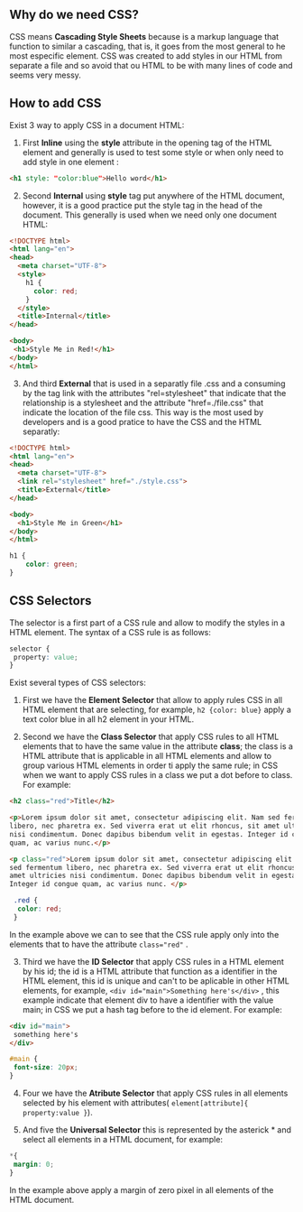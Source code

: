 ## Why do we need CSS?

CSS means  **Cascading Style Sheets** because is a markup language that function to similar a cascading, that is, it goes from the most general to he most especific element. CSS was created to add styles in our HTML from separate a file and so avoid that ou HTML to be with many lines of code and seems very messy.

## How to add CSS

Exist 3 way to apply CSS in a document HTML:

1) First **Inline** using the **style** attribute in the opening tag of the HTML element and generally is used to test some style or when only need to add style in one element :  

 ````html
 <h1 style: "color:blue">Hello word</h1>

`````

2) Second **Internal** using **style** tag put anywhere of the HTML document, however, it is a good practice put the style tag in the head of the document. This generally is used when we need only one document HTML:

 ````html
 <!DOCTYPE html>
 <html lang="en">
 <head>
   <meta charset="UTF-8">
   <style>
     h1 {
       color: red;
     }
   </style>
   <title>Internal</title>
 </head>
 
 <body>
  <h1>Style Me in Red!</h1>
 </body>
 </html>
 `````

3) And third **External** that is used in a separatly file .css and a consuming by the tag link with the attributes "rel=stylesheet" that indicate that the relationship is a stylesheet and the attribute "href=./file.css" that indicate the location of the file css. This way is the most used by developers and is a good pratice to have the CSS and the HTML separatly:

```html
<!DOCTYPE html>
<html lang="en">
<head>
  <meta charset="UTF-8">
  <link rel="stylesheet" href="./style.css">
  <title>External</title>
</head>

<body>
  <h1>Style Me in Green</h1>
</body>
</html>
```

````CSS
h1 {
    color: green;
}
````

## CSS Selectors

The selector is a first part of a CSS rule and allow to modify the styles in a HTML element. The syntax of a CSS rule is as follows:

```css
selector {
 property: value;
}
````

Exist several types of CSS selectors:

1) First we have the **Element Selector** that allow to apply rules CSS in all HTML element that are selecting, for example, ````h2 {color: blue}```` apply a text color blue in all h2 element in your HTML.

2) Second we have the **Class Selector** that apply CSS rules to all HTML elements that to have the same value in the attribute **class**; the class is a HTML attribute that is applicable in all HTML elements and allow to group various HTML elements in order ti apply the same rule; in CSS when we want to apply CSS rules in a class we put a dot before to class. For example:

 ```html
 <h2 class="red">Title</h2>
 
 <p>Lorem ipsum dolor sit amet, consectetur adipiscing elit. Nam sed fermentum
 libero, nec pharetra ex. Sed viverra erat ut elit rhoncus, sit amet ultricies
 nisi condimentum. Donec dapibus bibendum velit in egestas. Integer id congue
 quam, ac varius nunc.</p>
 
 <p class="red">Lorem ipsum dolor sit amet, consectetur adipiscing elit. Nam
 sed fermentum libero, nec pharetra ex. Sed viverra erat ut elit rhoncus, sit
 amet ultricies nisi condimentum. Donec dapibus bibendum velit in egestas.
 Integer id congue quam, ac varius nunc. </p>
````

```css
 .red {
  color: red; 
 }
````

In the example above we can to see that the CSS rule apply only into the elements that to have the attribute `class="red"` .

3) Third we have the **ID Selector** that apply CSS rules in a HTML element by his id; the id is a HTML attribute that function as a identifier in the HTML element, this id is unique and can't to be aplicable in other HTML elements, for example, `<div id="main">Something here's</div>` , this example indicate that element div to have a identifier with the value main; in CSS we put a hash tag before to the id element. For example:

```html
<div id="main">
 something here's
</div>
````

````css
#main {
 font-size: 20px;
}
````

4) Four we have the **Atribute Selector** that apply CSS rules in all elements selected by his element with attributes( ```element[attribute]{ property:value }```).

5) And five the **Universal Selector** this is represented by the asterick * and select all elements in a HTML document, for example:

```css
*{
 margin: 0;
}
```

In the example above apply a margin of zero pixel in all elements of the HTML document.
